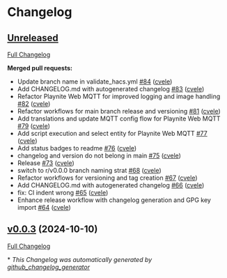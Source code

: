 # Changelog

## [Unreleased](https://github.com/cvele/playnite_web_mqtt/tree/HEAD)

[Full Changelog](https://github.com/cvele/playnite_web_mqtt/compare/v0.0.3...HEAD)

**Merged pull requests:**

- Update branch name in validate\_hacs.yml [\#84](https://github.com/cvele/playnite_web_mqtt/pull/84) ([cvele](https://github.com/cvele))
- Add CHANGELOG.md with autogenerated changelog [\#83](https://github.com/cvele/playnite_web_mqtt/pull/83) ([cvele](https://github.com/cvele))
- Refactor Playnite Web MQTT for improved logging and image handling [\#82](https://github.com/cvele/playnite_web_mqtt/pull/82) ([cvele](https://github.com/cvele))
- Refactor workflows for main branch release and versioning [\#81](https://github.com/cvele/playnite_web_mqtt/pull/81) ([cvele](https://github.com/cvele))
- Add translations and update MQTT config flow for Playnite Web MQTT [\#79](https://github.com/cvele/playnite_web_mqtt/pull/79) ([cvele](https://github.com/cvele))
- Add script execution and select entity for Playnite Web MQTT [\#77](https://github.com/cvele/playnite_web_mqtt/pull/77) ([cvele](https://github.com/cvele))
- Add status badges to readme [\#76](https://github.com/cvele/playnite_web_mqtt/pull/76) ([cvele](https://github.com/cvele))
- changelog and version do not belong in main [\#75](https://github.com/cvele/playnite_web_mqtt/pull/75) ([cvele](https://github.com/cvele))
- Release [\#73](https://github.com/cvele/playnite_web_mqtt/pull/73) ([cvele](https://github.com/cvele))
- switch to r/v0.0.0 branch naming strat [\#68](https://github.com/cvele/playnite_web_mqtt/pull/68) ([cvele](https://github.com/cvele))
- Refactor workflows for versioning and tag creation [\#67](https://github.com/cvele/playnite_web_mqtt/pull/67) ([cvele](https://github.com/cvele))
- Add CHANGELOG.md with autogenerated changelog [\#66](https://github.com/cvele/playnite_web_mqtt/pull/66) ([cvele](https://github.com/cvele))
- fix: CI indent wrong [\#65](https://github.com/cvele/playnite_web_mqtt/pull/65) ([cvele](https://github.com/cvele))
- Enhance release workflow with changelog generation and GPG key import [\#64](https://github.com/cvele/playnite_web_mqtt/pull/64) ([cvele](https://github.com/cvele))

## [v0.0.3](https://github.com/cvele/playnite_web_mqtt/tree/v0.0.3) (2024-10-10)

[Full Changelog](https://github.com/cvele/playnite_web_mqtt/compare/v0.0.2...v0.0.3)



\* *This Changelog was automatically generated by [github_changelog_generator](https://github.com/github-changelog-generator/github-changelog-generator)*
